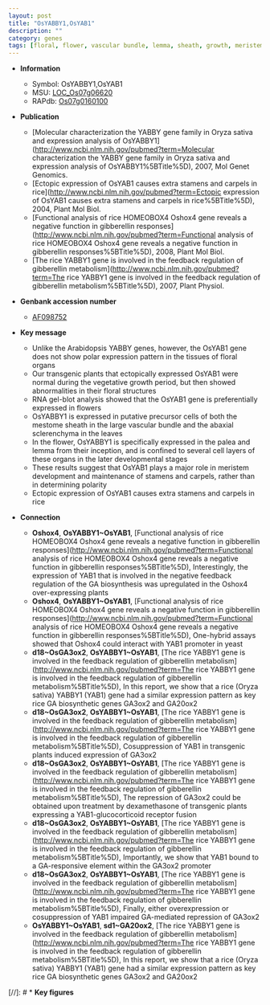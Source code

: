```yaml
---
layout: post
title: "OsYABBY1,OsYAB1"
description: ""
category: genes
tags: [floral, flower, vascular bundle, lemma, sheath, growth, meristem, vegetative, palea, stamen]
---
```


* **Information**  
    + Symbol: OsYABBY1,OsYAB1  
    + MSU: [LOC_Os07g06620](http://rice.plantbiology.msu.edu/cgi-bin/ORF_infopage.cgi?orf=LOC_Os07g06620)  
    + RAPdb: [Os07g0160100](http://rapdb.dna.affrc.go.jp/viewer/gbrowse_details/irgsp1?name=Os07g0160100)  

* **Publication**  
    + [Molecular characterization the YABBY gene family in Oryza sativa and expression analysis of OsYABBY1](http://www.ncbi.nlm.nih.gov/pubmed?term=Molecular characterization the YABBY gene family in Oryza sativa and expression analysis of OsYABBY1%5BTitle%5D), 2007, Mol Genet Genomics.
    + [Ectopic expression of OsYAB1 causes extra stamens and carpels in rice](http://www.ncbi.nlm.nih.gov/pubmed?term=Ectopic expression of OsYAB1 causes extra stamens and carpels in rice%5BTitle%5D), 2004, Plant Mol Biol.
    + [Functional analysis of rice HOMEOBOX4 Oshox4 gene reveals a negative function in gibberellin responses](http://www.ncbi.nlm.nih.gov/pubmed?term=Functional analysis of rice HOMEOBOX4 Oshox4 gene reveals a negative function in gibberellin responses%5BTitle%5D), 2008, Plant Mol Biol.
    + [The rice YABBY1 gene is involved in the feedback regulation of gibberellin metabolism](http://www.ncbi.nlm.nih.gov/pubmed?term=The rice YABBY1 gene is involved in the feedback regulation of gibberellin metabolism%5BTitle%5D), 2007, Plant Physiol.

* **Genbank accession number**  
    + [AF098752](http://www.ncbi.nlm.nih.gov/nuccore/AF098752)

* **Key message**  
    + Unlike the Arabidopsis YABBY genes, however, the OsYAB1 gene does not show polar expression pattern in the tissues of floral organs
    + Our transgenic plants that ectopically expressed OsYAB1 were normal during the vegetative growth period, but then showed abnormalities in their floral structures
    + RNA gel-blot analysis showed that the OsYAB1 gene is preferentially expressed in flowers
    + OsYABBY1 is expressed in putative precursor cells of both the mestome sheath in the large vascular bundle and the abaxial sclerenchyma in the leaves
    + In the flower, OsYABBY1 is specifically expressed in the palea and lemma from their inception, and is confined to several cell layers of these organs in the later developmental stages
    + These results suggest that OsYAB1 plays a major role in meristem development and maintenance of stamens and carpels, rather than in determining polarity
    + Ectopic expression of OsYAB1 causes extra stamens and carpels in rice

* **Connection**  
    + __Oshox4__, __OsYABBY1~OsYAB1__, [Functional analysis of rice HOMEOBOX4 Oshox4 gene reveals a negative function in gibberellin responses](http://www.ncbi.nlm.nih.gov/pubmed?term=Functional analysis of rice HOMEOBOX4 Oshox4 gene reveals a negative function in gibberellin responses%5BTitle%5D), Interestingly, the expression of YAB1 that is involved in the negative feedback regulation of the GA biosynthesis was upregulated in the Oshox4 over-expressing plants
    + __Oshox4__, __OsYABBY1~OsYAB1__, [Functional analysis of rice HOMEOBOX4 Oshox4 gene reveals a negative function in gibberellin responses](http://www.ncbi.nlm.nih.gov/pubmed?term=Functional analysis of rice HOMEOBOX4 Oshox4 gene reveals a negative function in gibberellin responses%5BTitle%5D), One-hybrid assays showed that Oshox4 could interact with YAB1 promoter in yeast
    + __d18~OsGA3ox2__, __OsYABBY1~OsYAB1__, [The rice YABBY1 gene is involved in the feedback regulation of gibberellin metabolism](http://www.ncbi.nlm.nih.gov/pubmed?term=The rice YABBY1 gene is involved in the feedback regulation of gibberellin metabolism%5BTitle%5D), In this report, we show that a rice (Oryza sativa) YABBY1 (YAB1) gene had a similar expression pattern as key rice GA biosynthetic genes GA3ox2 and GA20ox2
    + __d18~OsGA3ox2__, __OsYABBY1~OsYAB1__, [The rice YABBY1 gene is involved in the feedback regulation of gibberellin metabolism](http://www.ncbi.nlm.nih.gov/pubmed?term=The rice YABBY1 gene is involved in the feedback regulation of gibberellin metabolism%5BTitle%5D), Cosuppression of YAB1 in transgenic plants induced expression of GA3ox2
    + __d18~OsGA3ox2__, __OsYABBY1~OsYAB1__, [The rice YABBY1 gene is involved in the feedback regulation of gibberellin metabolism](http://www.ncbi.nlm.nih.gov/pubmed?term=The rice YABBY1 gene is involved in the feedback regulation of gibberellin metabolism%5BTitle%5D), The repression of GA3ox2 could be obtained upon treatment by dexamethasone of transgenic plants expressing a YAB1-glucocorticoid receptor fusion
    + __d18~OsGA3ox2__, __OsYABBY1~OsYAB1__, [The rice YABBY1 gene is involved in the feedback regulation of gibberellin metabolism](http://www.ncbi.nlm.nih.gov/pubmed?term=The rice YABBY1 gene is involved in the feedback regulation of gibberellin metabolism%5BTitle%5D), Importantly, we show that YAB1 bound to a GA-responsive element within the GA3ox2 promoter
    + __d18~OsGA3ox2__, __OsYABBY1~OsYAB1__, [The rice YABBY1 gene is involved in the feedback regulation of gibberellin metabolism](http://www.ncbi.nlm.nih.gov/pubmed?term=The rice YABBY1 gene is involved in the feedback regulation of gibberellin metabolism%5BTitle%5D), Finally, either overexpression or cosuppression of YAB1 impaired GA-mediated repression of GA3ox2
    + __OsYABBY1~OsYAB1__, __sd1~GA20ox2__, [The rice YABBY1 gene is involved in the feedback regulation of gibberellin metabolism](http://www.ncbi.nlm.nih.gov/pubmed?term=The rice YABBY1 gene is involved in the feedback regulation of gibberellin metabolism%5BTitle%5D), In this report, we show that a rice (Oryza sativa) YABBY1 (YAB1) gene had a similar expression pattern as key rice GA biosynthetic genes GA3ox2 and GA20ox2

[//]: # * **Key figures**  


